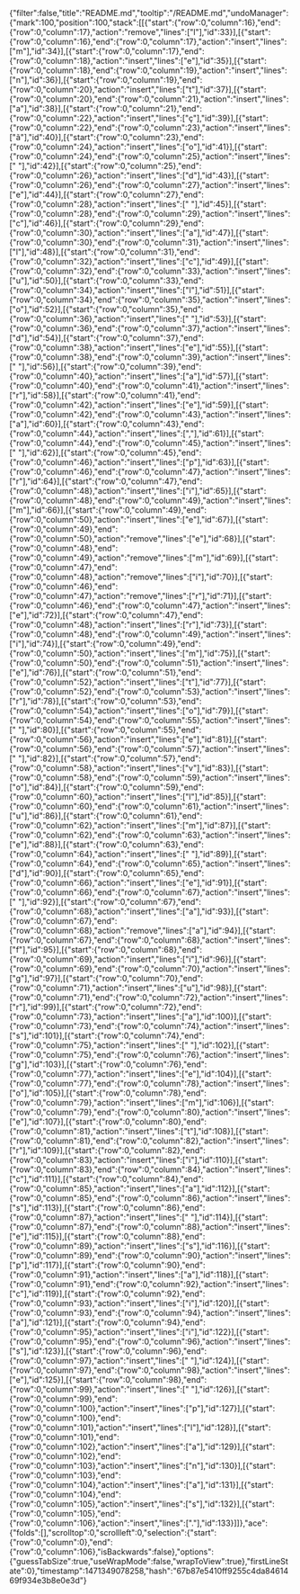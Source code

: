 {"filter":false,"title":"README.md","tooltip":"/README.md","undoManager":{"mark":100,"position":100,"stack":[[{"start":{"row":0,"column":16},"end":{"row":0,"column":17},"action":"remove","lines":["l"],"id":33}],[{"start":{"row":0,"column":16},"end":{"row":0,"column":17},"action":"insert","lines":["m"],"id":34}],[{"start":{"row":0,"column":17},"end":{"row":0,"column":18},"action":"insert","lines":["e"],"id":35}],[{"start":{"row":0,"column":18},"end":{"row":0,"column":19},"action":"insert","lines":["n"],"id":36}],[{"start":{"row":0,"column":19},"end":{"row":0,"column":20},"action":"insert","lines":["t"],"id":37}],[{"start":{"row":0,"column":20},"end":{"row":0,"column":21},"action":"insert","lines":["a"],"id":38}],[{"start":{"row":0,"column":21},"end":{"row":0,"column":22},"action":"insert","lines":["ç"],"id":39}],[{"start":{"row":0,"column":22},"end":{"row":0,"column":23},"action":"insert","lines":["ã"],"id":40}],[{"start":{"row":0,"column":23},"end":{"row":0,"column":24},"action":"insert","lines":["o"],"id":41}],[{"start":{"row":0,"column":24},"end":{"row":0,"column":25},"action":"insert","lines":[" "],"id":42}],[{"start":{"row":0,"column":25},"end":{"row":0,"column":26},"action":"insert","lines":["d"],"id":43}],[{"start":{"row":0,"column":26},"end":{"row":0,"column":27},"action":"insert","lines":["e"],"id":44}],[{"start":{"row":0,"column":27},"end":{"row":0,"column":28},"action":"insert","lines":[" "],"id":45}],[{"start":{"row":0,"column":28},"end":{"row":0,"column":29},"action":"insert","lines":["c"],"id":46}],[{"start":{"row":0,"column":29},"end":{"row":0,"column":30},"action":"insert","lines":["a"],"id":47}],[{"start":{"row":0,"column":30},"end":{"row":0,"column":31},"action":"insert","lines":["l"],"id":48}],[{"start":{"row":0,"column":31},"end":{"row":0,"column":32},"action":"insert","lines":["c"],"id":49}],[{"start":{"row":0,"column":32},"end":{"row":0,"column":33},"action":"insert","lines":["u"],"id":50}],[{"start":{"row":0,"column":33},"end":{"row":0,"column":34},"action":"insert","lines":["l"],"id":51}],[{"start":{"row":0,"column":34},"end":{"row":0,"column":35},"action":"insert","lines":["o"],"id":52}],[{"start":{"row":0,"column":35},"end":{"row":0,"column":36},"action":"insert","lines":[" "],"id":53}],[{"start":{"row":0,"column":36},"end":{"row":0,"column":37},"action":"insert","lines":["d"],"id":54}],[{"start":{"row":0,"column":37},"end":{"row":0,"column":38},"action":"insert","lines":["e"],"id":55}],[{"start":{"row":0,"column":38},"end":{"row":0,"column":39},"action":"insert","lines":[" "],"id":56}],[{"start":{"row":0,"column":39},"end":{"row":0,"column":40},"action":"insert","lines":["a"],"id":57}],[{"start":{"row":0,"column":40},"end":{"row":0,"column":41},"action":"insert","lines":["r"],"id":58}],[{"start":{"row":0,"column":41},"end":{"row":0,"column":42},"action":"insert","lines":["e"],"id":59}],[{"start":{"row":0,"column":42},"end":{"row":0,"column":43},"action":"insert","lines":["a"],"id":60}],[{"start":{"row":0,"column":43},"end":{"row":0,"column":44},"action":"insert","lines":[","],"id":61}],[{"start":{"row":0,"column":44},"end":{"row":0,"column":45},"action":"insert","lines":[" "],"id":62}],[{"start":{"row":0,"column":45},"end":{"row":0,"column":46},"action":"insert","lines":["p"],"id":63}],[{"start":{"row":0,"column":46},"end":{"row":0,"column":47},"action":"insert","lines":["r"],"id":64}],[{"start":{"row":0,"column":47},"end":{"row":0,"column":48},"action":"insert","lines":["i"],"id":65}],[{"start":{"row":0,"column":48},"end":{"row":0,"column":49},"action":"insert","lines":["m"],"id":66}],[{"start":{"row":0,"column":49},"end":{"row":0,"column":50},"action":"insert","lines":["e"],"id":67}],[{"start":{"row":0,"column":49},"end":{"row":0,"column":50},"action":"remove","lines":["e"],"id":68}],[{"start":{"row":0,"column":48},"end":{"row":0,"column":49},"action":"remove","lines":["m"],"id":69}],[{"start":{"row":0,"column":47},"end":{"row":0,"column":48},"action":"remove","lines":["i"],"id":70}],[{"start":{"row":0,"column":46},"end":{"row":0,"column":47},"action":"remove","lines":["r"],"id":71}],[{"start":{"row":0,"column":46},"end":{"row":0,"column":47},"action":"insert","lines":["e"],"id":72}],[{"start":{"row":0,"column":47},"end":{"row":0,"column":48},"action":"insert","lines":["r"],"id":73}],[{"start":{"row":0,"column":48},"end":{"row":0,"column":49},"action":"insert","lines":["i"],"id":74}],[{"start":{"row":0,"column":49},"end":{"row":0,"column":50},"action":"insert","lines":["m"],"id":75}],[{"start":{"row":0,"column":50},"end":{"row":0,"column":51},"action":"insert","lines":["e"],"id":76}],[{"start":{"row":0,"column":51},"end":{"row":0,"column":52},"action":"insert","lines":["t"],"id":77}],[{"start":{"row":0,"column":52},"end":{"row":0,"column":53},"action":"insert","lines":["r"],"id":78}],[{"start":{"row":0,"column":53},"end":{"row":0,"column":54},"action":"insert","lines":["o"],"id":79}],[{"start":{"row":0,"column":54},"end":{"row":0,"column":55},"action":"insert","lines":[" "],"id":80}],[{"start":{"row":0,"column":55},"end":{"row":0,"column":56},"action":"insert","lines":["e"],"id":81}],[{"start":{"row":0,"column":56},"end":{"row":0,"column":57},"action":"insert","lines":[" "],"id":82}],[{"start":{"row":0,"column":57},"end":{"row":0,"column":58},"action":"insert","lines":["v"],"id":83}],[{"start":{"row":0,"column":58},"end":{"row":0,"column":59},"action":"insert","lines":["o"],"id":84}],[{"start":{"row":0,"column":59},"end":{"row":0,"column":60},"action":"insert","lines":["l"],"id":85}],[{"start":{"row":0,"column":60},"end":{"row":0,"column":61},"action":"insert","lines":["u"],"id":86}],[{"start":{"row":0,"column":61},"end":{"row":0,"column":62},"action":"insert","lines":["m"],"id":87}],[{"start":{"row":0,"column":62},"end":{"row":0,"column":63},"action":"insert","lines":["e"],"id":88}],[{"start":{"row":0,"column":63},"end":{"row":0,"column":64},"action":"insert","lines":[" "],"id":89}],[{"start":{"row":0,"column":64},"end":{"row":0,"column":65},"action":"insert","lines":["d"],"id":90}],[{"start":{"row":0,"column":65},"end":{"row":0,"column":66},"action":"insert","lines":["e"],"id":91}],[{"start":{"row":0,"column":66},"end":{"row":0,"column":67},"action":"insert","lines":[" "],"id":92}],[{"start":{"row":0,"column":67},"end":{"row":0,"column":68},"action":"insert","lines":["a"],"id":93}],[{"start":{"row":0,"column":67},"end":{"row":0,"column":68},"action":"remove","lines":["a"],"id":94}],[{"start":{"row":0,"column":67},"end":{"row":0,"column":68},"action":"insert","lines":["f"],"id":95}],[{"start":{"row":0,"column":68},"end":{"row":0,"column":69},"action":"insert","lines":["i"],"id":96}],[{"start":{"row":0,"column":69},"end":{"row":0,"column":70},"action":"insert","lines":["g"],"id":97}],[{"start":{"row":0,"column":70},"end":{"row":0,"column":71},"action":"insert","lines":["u"],"id":98}],[{"start":{"row":0,"column":71},"end":{"row":0,"column":72},"action":"insert","lines":["r"],"id":99}],[{"start":{"row":0,"column":72},"end":{"row":0,"column":73},"action":"insert","lines":["a"],"id":100}],[{"start":{"row":0,"column":73},"end":{"row":0,"column":74},"action":"insert","lines":["s"],"id":101}],[{"start":{"row":0,"column":74},"end":{"row":0,"column":75},"action":"insert","lines":[" "],"id":102}],[{"start":{"row":0,"column":75},"end":{"row":0,"column":76},"action":"insert","lines":["g"],"id":103}],[{"start":{"row":0,"column":76},"end":{"row":0,"column":77},"action":"insert","lines":["e"],"id":104}],[{"start":{"row":0,"column":77},"end":{"row":0,"column":78},"action":"insert","lines":["o"],"id":105}],[{"start":{"row":0,"column":78},"end":{"row":0,"column":79},"action":"insert","lines":["m"],"id":106}],[{"start":{"row":0,"column":79},"end":{"row":0,"column":80},"action":"insert","lines":["e"],"id":107}],[{"start":{"row":0,"column":80},"end":{"row":0,"column":81},"action":"insert","lines":["t"],"id":108}],[{"start":{"row":0,"column":81},"end":{"row":0,"column":82},"action":"insert","lines":["r"],"id":109}],[{"start":{"row":0,"column":82},"end":{"row":0,"column":83},"action":"insert","lines":["i"],"id":110}],[{"start":{"row":0,"column":83},"end":{"row":0,"column":84},"action":"insert","lines":["c"],"id":111}],[{"start":{"row":0,"column":84},"end":{"row":0,"column":85},"action":"insert","lines":["a"],"id":112}],[{"start":{"row":0,"column":85},"end":{"row":0,"column":86},"action":"insert","lines":["s"],"id":113}],[{"start":{"row":0,"column":86},"end":{"row":0,"column":87},"action":"insert","lines":[" "],"id":114}],[{"start":{"row":0,"column":87},"end":{"row":0,"column":88},"action":"insert","lines":["e"],"id":115}],[{"start":{"row":0,"column":88},"end":{"row":0,"column":89},"action":"insert","lines":["s"],"id":116}],[{"start":{"row":0,"column":89},"end":{"row":0,"column":90},"action":"insert","lines":["p"],"id":117}],[{"start":{"row":0,"column":90},"end":{"row":0,"column":91},"action":"insert","lines":["a"],"id":118}],[{"start":{"row":0,"column":91},"end":{"row":0,"column":92},"action":"insert","lines":["c"],"id":119}],[{"start":{"row":0,"column":92},"end":{"row":0,"column":93},"action":"insert","lines":["i"],"id":120}],[{"start":{"row":0,"column":93},"end":{"row":0,"column":94},"action":"insert","lines":["a"],"id":121}],[{"start":{"row":0,"column":94},"end":{"row":0,"column":95},"action":"insert","lines":["i"],"id":122}],[{"start":{"row":0,"column":95},"end":{"row":0,"column":96},"action":"insert","lines":["s"],"id":123}],[{"start":{"row":0,"column":96},"end":{"row":0,"column":97},"action":"insert","lines":[" "],"id":124}],[{"start":{"row":0,"column":97},"end":{"row":0,"column":98},"action":"insert","lines":["e"],"id":125}],[{"start":{"row":0,"column":98},"end":{"row":0,"column":99},"action":"insert","lines":[" "],"id":126}],[{"start":{"row":0,"column":99},"end":{"row":0,"column":100},"action":"insert","lines":["p"],"id":127}],[{"start":{"row":0,"column":100},"end":{"row":0,"column":101},"action":"insert","lines":["l"],"id":128}],[{"start":{"row":0,"column":101},"end":{"row":0,"column":102},"action":"insert","lines":["a"],"id":129}],[{"start":{"row":0,"column":102},"end":{"row":0,"column":103},"action":"insert","lines":["n"],"id":130}],[{"start":{"row":0,"column":103},"end":{"row":0,"column":104},"action":"insert","lines":["a"],"id":131}],[{"start":{"row":0,"column":104},"end":{"row":0,"column":105},"action":"insert","lines":["s"],"id":132}],[{"start":{"row":0,"column":105},"end":{"row":0,"column":106},"action":"insert","lines":["."],"id":133}]]},"ace":{"folds":[],"scrolltop":0,"scrollleft":0,"selection":{"start":{"row":0,"column":0},"end":{"row":0,"column":106},"isBackwards":false},"options":{"guessTabSize":true,"useWrapMode":false,"wrapToView":true},"firstLineState":0},"timestamp":1471349078258,"hash":"67b87e5410ff9255c4da8461469f934e3b8e0e3d"}
